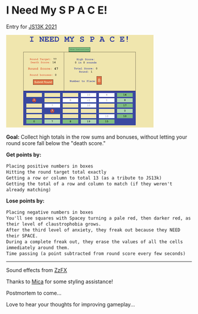 # I Need My S P A C E!
Entry for [JS13K 2021](https://js13kgames.com)

![Screenshot](https://github.com/codyssia/js13k2021/blob/26cc831cbe0dcb52179c3794445192d09db09ca8/screenshot.png)

**Goal:** Collect high totals in the row sums and bonuses, without letting your round score fall below the "death score."</p>

**Get points by:**
  
    Placing positive numbers in boxes
    Hitting the round target total exactly 
    Getting a row or column to total 13 (as a tribute to JS13k) 
    Getting the total of a row and column to match (if they weren't already matching)

**Lose points by:**

    Placing negative numbers in boxes
    You'll see squares with Spacey turning a pale red, then darker red, as their level of claustrophobia grows. 
    After the third level of anxiety, they freak out because they NEED their SPACE. 
    During a complete freak out, they erase the values of all the cells immediately around them.
    Time passing (a point subtracted from round score every few seconds)

---
Sound effects from [ZzFX](https://killedbyapixel.github.io/ZzFX/)

Thanks to [Mica](https://mikaelafishman.com) for some styling assistance!

Postmortem to come...

Love to hear your thoughts for improving gameplay...
